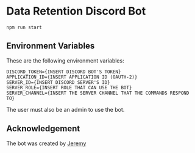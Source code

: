 # Data Retention Discord Bot
```
npm run start
```

## Environment Variables
These are the following environment variables:

```
DISCORD_TOKEN={INSERT DISCORD BOT'S TOKEN}
APPLICATION_ID={INSERT APPLICATION ID (OAUTH-2)}
SERVER_ID={INSERT DISCORD SERVER'S ID}
SERVER_ROLE={INSERT ROLE THAT CAN USE THE BOT}
SERVER_CHANNEL={INSERT THE SERVER CHANNEL THAT THE COMMANDS RESPOND TO}
```

The user must also be an admin to use the bot.

## Acknowledgement 

The bot was created by [Jeremy](https://github.com/jboetticher/)
